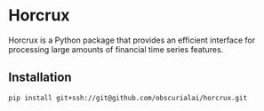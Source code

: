 # Horcrux

Horcrux is a Python package that provides an efficient interface for processing large amounts of financial time series features.

## Installation

```bash
pip install git+ssh://git@github.com/obscurialai/horcrux.git
```
